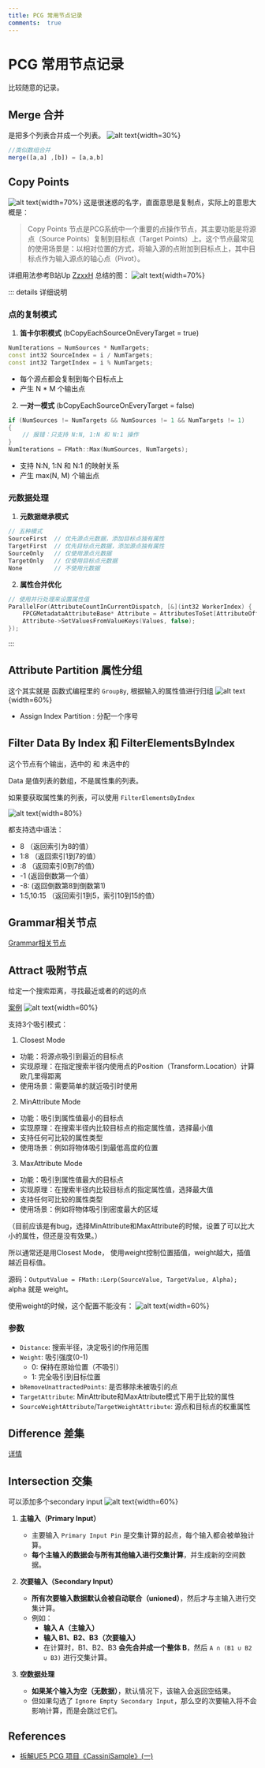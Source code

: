 ```yaml
---
title: PCG 常用节点记录
comments:  true
---
```


# PCG 常用节点记录

比较随意的记录。

## Merge 合并
是把多个列表合并成一个列表。
![alt text](../assets/images/PCGNode_image-4.png){width=30%}
```js
//类似数组合并
merge([a,a] ,[b]) = [a,a,b]
```

## Copy Points
![alt text](../assets/images/PCGNode_image-5.png){width=70%}
这是很迷惑的名字，直面意思是复制点，实际上的意思大概是：

> Copy Points 节点是PCG系统中一个重要的点操作节点，其主要功能是将源点（Source Points）复制到目标点（Target Points）上。这个节点最常见的使用场景是：以相对位置的方式，将输入源的点附加到目标点上，其中目标点作为输入源点的轴心点（Pivot）。

详细用法参考B站Up [ZzxxH](https://space.bilibili.com/19131632/) 总结的图：
![alt text](../assets/images/PCGNode_image-6.png){width=70%}

::: details 详细说明
### 点的复制模式

1. **笛卡尔积模式** (bCopyEachSourceOnEveryTarget = true)
```cpp
NumIterations = NumSources * NumTargets;
const int32 SourceIndex = i / NumTargets;
const int32 TargetIndex = i % NumTargets;
```
- 每个源点都会复制到每个目标点上
- 产生 N * M 个输出点

2. **一对一模式** (bCopyEachSourceOnEveryTarget = false)
```cpp
if (NumSources != NumTargets && NumSources != 1 && NumTargets != 1)
{
    // 报错：只支持 N:N, 1:N 和 N:1 操作
}
NumIterations = FMath::Max(NumSources, NumTargets);
```
- 支持 N:N, 1:N 和 N:1 的映射关系
- 产生 max(N, M) 个输出点

### 元数据处理

1. **元数据继承模式**
```cpp
// 五种模式
SourceFirst  // 优先源点元数据，添加目标点独有属性
TargetFirst  // 优先目标点元数据，添加源点独有属性
SourceOnly   // 仅使用源点元数据
TargetOnly   // 仅使用目标点元数据
None         // 不使用元数据
```

2. **属性合并优化**
```cpp
// 使用并行处理来设置属性值
ParallelFor(AttributeCountInCurrentDispatch, [&](int32 WorkerIndex) {
    FPCGMetadataAttributeBase* Attribute = AttributesToSet[AttributeOffset + WorkerIndex];
    Attribute->SetValuesFromValueKeys(Values, false);
});
```
:::


## Attribute Partition 属性分组
这个其实就是 函数式编程里的 `GroupBy`, 根据输入的属性值进行归组
![alt text](../assets/images/04PCGNode_image.png){width=60%}
- Assign Index Partition : 分配一个序号

## Filter Data By Index 和 FilterElementsByIndex
这个节点有个输出，选中的 和 未选中的

Data 是值列表的数组，不是属性集的列表。

如果要获取属性集的列表，可以使用 `FilterElementsByIndex`

![alt text](../assets/images/04PCGNode_image-3.png){width=80%}

都支持选中语法：
- 8   （返回索引为8的值）
- 1:8  （返回索引1到7的值）
- :8   （返回索引0到7的值）
- -1   (返回倒数第一个值）
- -8:   (返回倒数第8到倒数第1)
- 1:5,10:15   （返回索引1到5，索引10到15的值）


## Grammar相关节点
[Grammar相关节点](./01PCG_Mid.md#grammar浅析)

## Attract 吸附节点
给定一个搜索距离，寻找最近或者的的远的点

[案例](./03PCG_Advanced.md#用2个attract-配合创建起点和终点)
![alt text](../assets/images/04PCGNode_image-1.png){width=60%}

支持3个吸引模式：
1. Closest Mode
- 功能：将源点吸引到最近的目标点
- 实现原理：在指定搜索半径内使用点的Position（Transform.Location）计算欧几里得距离
- 使用场景：需要简单的就近吸引时使用

2. MinAttribute Mode
- 功能：吸引到属性值最小的目标点
- 实现原理：在搜索半径内比较目标点的指定属性值，选择最小值
- 支持任何可比较的属性类型
- 使用场景：例如将物体吸引到最低高度的位置

3. MaxAttribute Mode
- 功能：吸引到属性值最大的目标点
- 实现原理：在搜索半径内比较目标点的指定属性值，选择最大值
- 支持任何可比较的属性类型
- 使用场景：例如将物体吸引到密度最大的区域

（目前应该是有bug，选择MinAttribute和MaxAttribute的时候，设置了可以比大小的属性，但还是没有效果。）

所以通常还是用Closest Mode，
使用weight控制位置插值，weight越大，插值越近目标值。

源码：`OutputValue = FMath::Lerp(SourceValue, TargetValue, Alpha);` alpha 就是 weight。

使用weight的时候，这个配置不能没有：
![alt text](../assets/images/04PCGNode_image-2.png){width=60%}

### 参数
- `Distance`: 搜索半径，决定吸引的作用范围
- `Weight`: 吸引强度(0-1)
  - 0: 保持在原始位置（不吸引）
  - 1: 完全吸引到目标位置
- `bRemoveUnattractedPoints`: 是否移除未被吸引的点
- `TargetAttribute`: MinAttribute和MaxAttribute模式下用于比较的属性
- `SourceWeightAttribute`/`TargetWeightAttribute`: 源点和目标点的权重属性



## Difference 差集
[详情](./PCG_Base.md#节点分析)

## Intersection 交集
可以添加多个secondary input
![alt text](../assets/images/PCGNode_image-3.png){width=60%}
 
1. **主输入（Primary Input）**  
   - 主要输入 `Primary Input Pin` 是交集计算的起点，每个输入都会被单独计算。  
   - **每个主输入的数据会与所有其他输入进行交集计算**，并生成新的空间数据。  

2. **次要输入（Secondary Input）**
   - **所有次要输入数据默认会被自动联合（unioned）**，然后才与主输入进行交集计算。  
   - 例如：
     - **输入 A（主输入）**
     - **输入 B1、B2、B3（次要输入）**
     - 在计算时，B1、B2、B3 **会先合并成一个整体 B**，然后 `A ∩ (B1 ∪ B2 ∪ B3)` 进行交集计算。  
   
3. **空数据处理**  
   - **如果某个输入为空（无数据）**，默认情况下，该输入会返回空结果。  
   - 但如果勾选了 `Ignore Empty Secondary Input`，那么空的次要输入将不会影响计算，而是会跳过它们。


## References

- [拆解UE5 PCG 项目《CassiniSample》(一)](https://zhuanlan.zhihu.com/p/25563585263)
 
